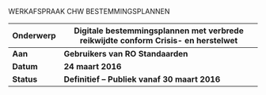 WERKAFSPRAAK CHW BESTEMMINGSPLANNEN

| **Onderwerp** | **Digitale bestemmingsplannen met verbrede reikwijdte conform Crisis- en herstelwet** |
|---------------|--------------------------------------------------------------------------------------------|
| **Aan**       | **Gebruikers van RO Standaarden**                                                          |
| **Datum**     | **24 maart 2016**                                                                          |
| **Status**    | **Definitief – Publiek vanaf 30 maart 2016**                                               |

